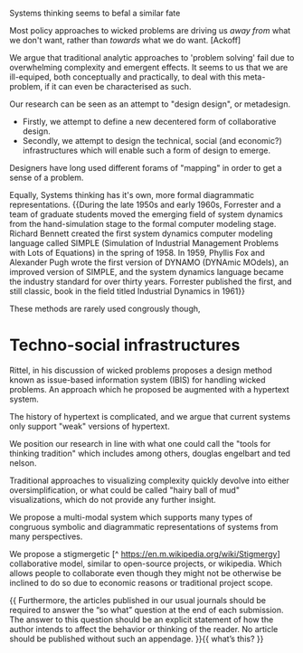 

Systems thinking seems to befal a similar fate

Most policy approaches to wicked problems are driving us *away from* what we don't want, rather than *towards* what we do want. [Ackoff]

We argue that traditional analytic approaches to 'problem solving' fail due to overwhelming complexity and emergent effects. It seems to us that we are ill-equiped, both conceptually and practically, to deal with this meta-problem, if it can even be characterised as such.

Our research can be seen as an attempt to "design design", or metadesign.

* Firstly, we attempt to define a new decentered form of collaborative design.
* Secondly, we attempt to design the technical, social (and economic?) infrastructures which will enable such a form of design to emerge.

Designers have long used different forams of "mapping" in order to get a sense of a problem.

Equally, Systems thinking has it's own, more formal diagrammatic representations.
{{During the late 1950s and early 1960s, Forrester and a team of graduate students moved the emerging field of system dynamics from the hand-simulation stage to the formal computer modeling stage. Richard Bennett created the first system dynamics computer modeling language called SIMPLE (Simulation of Industrial Management Problems with Lots of Equations) in the spring of 1958. In 1959, Phyllis Fox and Alexander Pugh wrote the first version of DYNAMO (DYNAmic MOdels), an improved version of SIMPLE, and the system dynamics language became the industry standard for over thirty years. Forrester published the first, and still classic, book in the field titled Industrial Dynamics in 1961}}

These methods are rarely used congrously though,


# Techno-social infrastructures

Rittel, in his discussion of wicked problems proposes a design method known as issue-based information system (IBIS) for handling wicked problems. An approach which he proposed be augmented with a hypertext system.

The history of hypertext is complicated, and we argue that current systems only support "weak" versions of hypertext.

We position our research in line with what one could call the "tools for thinking tradition" which includes among others, douglas engelbart and ted nelson.

Traditional approaches to visualizing complexity quickly devolve into either oversimplification, or what could be called "hairy ball of mud" visualizations, which do not provide any further insight.

We propose a multi-modal system which supports many types of congruous symbolic and diagrammatic representations of systems from many perspectives.

We propose a stigmergetic [^ <https://en.m.wikipedia.org/wiki/Stigmergy>] collaborative model, similar to open-source projects, or wikipedia. Which allows people to collaborate even though they might not be otherwise be inclined to do so due to economic reasons or traditional project scope.

{{ Furthermore, the articles published in our usual journals should be required to answer the “so what” question at the end of each submission. The answer to this question should be an explicit statement of how the author intends to affect the behavior or thinking of the reader. No article should be published without such an appendage. }}{{ what’s this? }}
